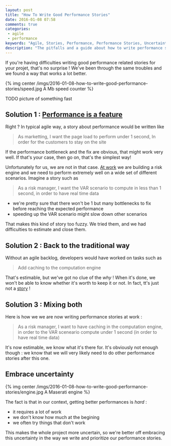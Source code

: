```yaml
---
layout: post
title: "How To Write Good Performance Stories"
date: 2016-01-08 07:58
comments: true
categories:
 - agile
 - performance
keywords: "Agile, Stories, Performance, Performance Stories, Uncertainty"
description: "The pitfalls and a guide about how to write performance stories in an uncertain context"
---
```

If you're having difficulties writing good performance related stories for your projet, that's no surprise ! We've been through the same troubles and we found a way that works a lot better.

{% img center /imgs/2016-01-08-how-to-write-good-performance-stories/speed.jpg A Mb speed counter %}

TODO picture of something fast

## Solution 1 : [Performance is a feature](/performance-is-a-feature/)

Right ? In typical agile way, a story about performance would be written like

> As marketting, I want the page load to perform under 1 second, In order for the customers to stay on the site

If the performance bottleneck and the fix are obvious, that might work very well. If that's your case, then go on, that's the simplest way!

Unfortunately for us, we are not in that case. [At work](http://www.murex.com) we are building a risk engine and we need to perform extremely well on a wide set of different scenarios. Imagine a story such as

> As a risk manager, I want the VAR scenario to compute in less than 1 second, in order to have real time data

* we're pretty sure that there won't be 1 but many bottlenecks to fix before reaching the expected performance
* speeding up the VAR scenario might slow down other scenarios

That makes this kind of story too fuzzy. We tried them, and we had difficulties to estimate and close them.

## Solution 2 : Back to the traditional way

Without an agile backlog, developers would have worked on tasks such as

> Add caching to the computation engine

That's estimable, but we've got no clue of the *why* ! When it's done, we won't be able to know whether it's worth to keep it or not. In fact, tt's just not a [story](https://en.wikipedia.org/wiki/INVEST_(mnemonic)) !

## Solution 3 : Mixing both

Here is how we we are now writing performance stories at work :

> As a risk manager, I want to have caching in the computation engine, in order to the VAR sceneario compute under 1 second (in order to have real time data)

It's now estimable, we know what it's there for. It's obviously not enough though : we know that we will very likely need to do other performance stories after this one.

## Embrace uncertainty

{% img center /imgs/2016-01-08-how-to-write-good-performance-stories/engine.jpg A Maserati engine %}

The fact is that in our context, getting better performances is *hard* :

* it requires a lot of work
* we don't know how much at the begining
* we often try things that don't work

This makes the whole project more uncertain, so we're better off embracing this uncertainty in the way we write and prioritize our performance stories.
